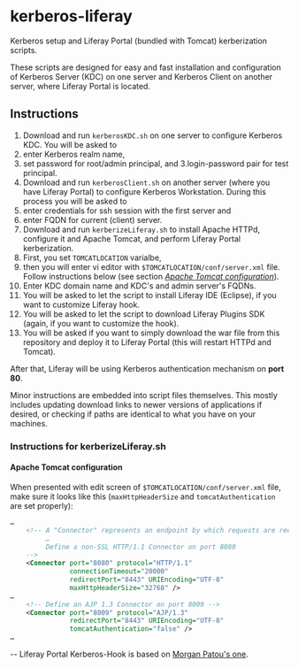 # kerberos-liferay
Kerberos setup and Liferay Portal (bundled with Tomcat) kerberization scripts.

These scripts are designed for easy and fast installation and configuration of Kerberos Server (KDC) on one server and Kerberos Client on another server, where Liferay Portal is located.

## Instructions

1. Download and run `kerberosKDC.sh` on one server to configure Kerberos KDC. You will be asked to
  1. enter Kerberos realm name,
  2. set password for root/admin principal, and
  3.login-password pair for test principal.
2. Download and run `kerberosClient.sh` on another server (where you have Liferay Portal) to configure Kerberos Workstation. During this process you will be asked to
  1. enter credentials for ssh session with the first server and
  2. enter FQDN for current (client) server.
3. Download and run `kerberizeLiferay.sh` to install Apache HTTPd, configure it and Apache Tomcat, and perform Liferay Portal kerberization.
  1. First, you set `TOMCATLOCATION` varialbe,
  2. then you will enter vi editor with `$TOMCATLOCATION/conf/server.xml` file. Follow instructions below (see section [*Apache Tomcat configuration*](https://github.com/anthonyboutinov/kerberos-liferay#apache-tomcat-configuration)).
  3. Enter KDC domain name and KDC's and admin server's FQDNs.
  4. You will be asked to let the script to install Liferay IDE (Eclipse), if you want to customize Liferay hook.
  5. You will be asked to let the script to download Liferay Plugins SDK (again, if you want to customize the hook).
  6. You will be asked if you want to simply download the war file from this repository and deploy it to Liferay Portal (this will restart HTTPd and Tomcat).

After that, Liferay will be using Kerberos authentication mechanism on **port 80**.

Minor instructions are embedded into script files themselves. This mostly includes updating download links to newer versions of applications if desired, or checking if paths are identical to what you have on your machines.

### Instructions for kerberizeLiferay.sh

#### Apache Tomcat configuration
When presented with edit screen of `$TOMCATLOCATION/conf/server.xml` file, make sure it looks like this (`maxHttpHeaderSize` and `tomcatAuthentication` are set properly):

```xml
…
    <!-- A "Connector" represents an endpoint by which requests are received
         …
         Define a non-SSL HTTP/1.1 Connector on port 8080
    -->
    <Connector port="8080" protocol="HTTP/1.1"
               connectionTimeout="20000"
               redirectPort="8443" URIEncoding="UTF-8"
               maxHttpHeaderSize="32768" />
…
    <!-- Define an AJP 1.3 Connector on port 8009 -->
    <Connector port="8009" protocol="AJP/1.3"
               redirectPort="8443" URIEncoding="UTF-8"
               tomcatAuthentication="false" />
…
```

--
Liferay Portal Kerberos-Hook is based on [Morgan Patou's one](http://www.dbi-services.com/index.php/blog/entry/kerberos-sso-with-liferay-61).
